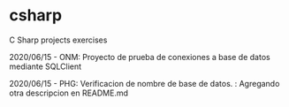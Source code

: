 # csharp
C Sharp projects exercises

2020/06/15 - ONM: Proyecto de prueba de conexiones a base de datos mediante SQLClient

2020/06/15 - PHG: Verificacion de nombre de base de datos.
			  	: Agregando otra descripcion en README.md